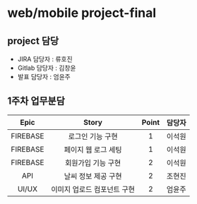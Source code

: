 ﻿# web/mobile project-final

## project 담당

* JIRA 담당자 : 류호진
* Gitlab 담당자 : 김창윤
* 발표 담당자 :  엄윤주

## 1주차 업무분담

|   Epic   |            Story            | Point | 담당자 |
| :------: | :-------------------------: | :---: | :----: |
| FIREBASE |      로그인 기능 구현       |   1   | 이석원 |
| FIREBASE |     페이지 웹 로그 세팅     |   1   | 이석원 |
| FIREBASE |     회원가입 기능 구현      |   2   | 이석원 |
|   API    |     날씨 정보 제공 구현     |   2   | 조현진 |
|  UI/UX   | 이미지 업로드 컴포넌트 구현 |   2   | 엄윤주 |
